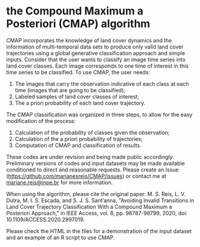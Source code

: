 # the Compound Maximum a Posteriori (CMAP) algorithm


CMAP incorporates the knowledge of land cover dynamics and the information of multi-temporal data sets to produce only valid land cover trajectories using a global generative classification approach and simple inputs. Consider that the user wants to classify an image time series into land cover classes. Each image corresponds to one time of interest in this time series to be classified. To use CMAP, the user needs:

1) The images that carry the observation indicative of each class at each time (images that are going to be classified);
2) Labeled samples of land cover classes of interest;
3) The a priori probability of each land cover trajectory.

The CMAP classification was organized in three steps, to allow for the easy modification of the process:

1) Calculation of the probability of classes given the observation;
2) Calculation of the a priori probability of trajectories;
3) Computation of CMAP and classification of results.

These codes are under revision and being made public accordingly. Preliminary versions of codes and input datasets may be made available conditioned to direct and reasonable requests. Please create an Issue (https://github.com/marianesreis/CMAP/issues) or contact me at mariane.reis@inpe.br for more information.

When using the algorithm, please cite the original paper:
M. S. Reis, L. V. Dutra, M. I. S. Escada, and S. J. S. Sant’anna, "Avoiding Invalid Transitions in Land Cover Trajectory Classification With a Compound Maximum a Posteriori Approach," in IEEE Access, vol. 8, pp. 98787-98799, 2020, doi: 10.1109/ACCESS.2020.2997019.

Please check the HTML in the files for a demonstration of the input dataset and an example of an R script to use CMAP.
